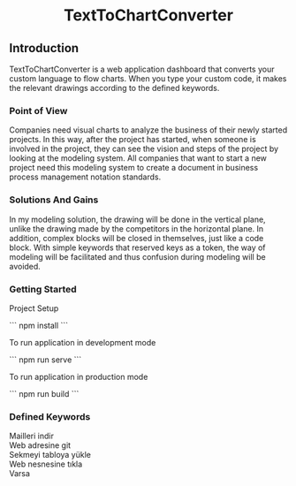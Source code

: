 
<h1 align="center">TextToChartConverter</h1>

## Introduction
<p>
TextToChartConverter is a web application dashboard that converts your custom language to flow charts. When you type your custom code, it makes the relevant drawings according to the defined keywords.
</p>

### Point of View
<p>
Companies need visual charts to analyze the business of their newly started projects. In this way, after the project has started, when someone is involved in the project, they can see the vision and steps of the project by looking at the modeling system. All companies that want to start a new project need this modeling system to create a document in business process management notation standards.
</p>

### Solutions And Gains
<p>
In my modeling solution, the drawing will be done in the vertical plane, unlike the drawing made by the competitors in the horizontal plane. In addition, complex blocks will be closed in themselves, just like a code block. With simple keywords that reserved keys as a token, the way of modeling will be facilitated and thus confusion during modeling will be avoided.
</p>


### Getting Started
<p>Project Setup</p>
```
npm install
```

<p>To run application in development mode</p> 
```
npm run serve
```

<p>To run application in production mode</p> 
```
npm  run build
``` 


### Defined Keywords
<p>
Mailleri indir</br>
Web adresine git</br>
Sekmeyi tabloya yükle</br>
Web nesnesine tıkla</br>
Varsa</br>
</p>
